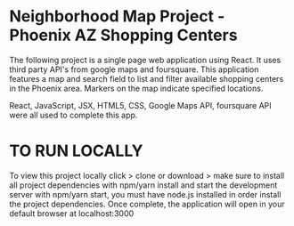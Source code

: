 # Neighborhood Map Project - Phoenix AZ Shopping Centers

The following project is a single page web application using React.  It uses third party API's from
google maps and foursquare. This application features a map and search field to list and filter available shopping centers
in the Phoenix area. Markers on the map indicate specified locations.

React, JavaScript, JSX, HTML5, CSS, Google Maps API, foursquare API were all used to complete this app.   

# TO RUN LOCALLY
To view this project locally click > clone or download > make sure to install all project dependencies with npm/yarn install and start the development server with npm/yarn start, you must have node.js installed in order install the project dependencies. Once complete, the application will open in your default browser at localhost:3000
